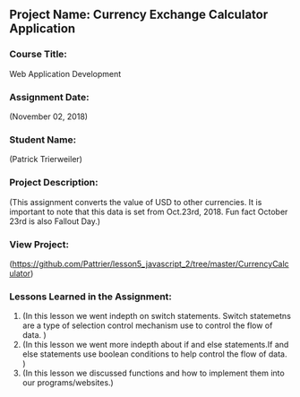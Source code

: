 ## Project Name:  Currency Exchange Calculator Application

### Course Title:
Web Application Development

### Assignment Date:  
(November 02, 2018)

### Student Name:  
(Patrick Trierweiler)

### Project Description:
(This assignment converts the value of USD to other currencies. It is important to note that this data is set from Oct.23rd, 2018. Fun fact October 23rd is also Fallout Day.)

### View Project:
(https://github.com/Pattrier/lesson5_javascript_2/tree/master/CurrencyCalculator)

### Lessons Learned in the Assignment:
1. (In this lesson we went indepth on switch statements. Switch statemetns are a type of selection control mechanism use to control the flow of data. )
2. (In this lesson we went more indepth about if and else statements.If and else statements use boolean conditions to help control the flow of data. )
3. (In this lesson we discussed functions and how to implement them into our programs/websites.)

